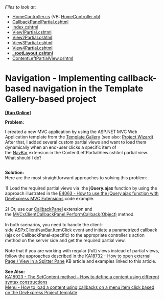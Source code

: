 <!-- default file list -->
*Files to look at*:

* [HomeController.cs](./CS/Controllers/HomeController.cs) (VB: [HomeController.vb](./VB/Controllers/HomeController.vb))
* [CallbackPanelPartial.cshtml](./CS/Views/Home/CallbackPanelPartial.cshtml)
* [Index.cshtml](./CS/Views/Home/Index.cshtml)
* [View1Partial.cshtml](./CS/Views/Home/View1Partial.cshtml)
* [View2Partial.cshtml](./CS/Views/Home/View2Partial.cshtml)
* [View3Partial.cshtml](./CS/Views/Home/View3Partial.cshtml)
* [View4Partial.cshtml](./CS/Views/Home/View4Partial.cshtml)
* **[_rootLayout.cshtml](./CS/Views/Shared/_rootLayout.cshtml)**
* [ContentLeftPartialView.cshtml](./CS/Views/Shared/ContentLeftPartialView.cshtml)
<!-- default file list end -->
# Navigation - Implementing callback-based navigation in the Template Gallery-based project
<!-- run online -->
**[[Run Online]](https://codecentral.devexpress.com/t357692)**
<!-- run online end -->


<strong>Problem:</strong><br>
<p>I created a new MVC application by using the ASP.NET MVC Web Application template from the <a href="https://documentation.devexpress.com/#AspNet/CustomDocument11613">Template Gallery</a> (see also: <a href="https://documentation.devexpress.com/#AspNet/CustomDocument11614">Project Wizard</a>). After that, I added several custom partial views and want to load them dynamically when an end-user clicks a specific item of the <a href="https://documentation.devexpress.com/#AspNet/CustomDocument9004">NavBar</a> extension in the ContentLeftPartialView.cshtml partial view. What should I do?</p>
<br><strong>Solution:</strong><br>Here are the most straightforward approaches to solving this problem:<br><br>1) Load the required partial views via  the <strong>jQuery.ajax</strong> function by using the approach illustrated in the <a href="https://www.devexpress.com/Support/Center/p/E4063">E4063 - How to use the jQuery.ajax function with DevExpress MVC Extensions</a> code example. <br><br>2) Or, use our <a href="https://documentation.devexpress.com/#AspNet/CustomDocument9000">CallbackPanel</a> extension and the <a href="https://documentation.devexpress.com/#AspNet/DevExpressWebMVCScriptsMVCxClientCallbackPanel_PerformCallbacktopic(2wupCg)">MVCxClientCallbackPanel.PerformCallback(Object)</a> method.<br><br>In both scenarios, you need to handle the client-side <a href="https://documentation.devexpress.com/#AspNet/DevExpressWebScriptsASPxClientNavBar_ItemClicktopic">ASPxClientNavBar.ItemClick</a> event and initiate a parametrized callback (ajax or CallbackPanel-specific) to the appropriate controller's action method on the server side and get the required partial view.<br><br>Note that if you are working with regular (full) views instead of partial views, follow the approaches described in the <a href="https://www.devexpress.com/Support/Center/p/KA18732">KA18732 - How to open external Page / View in a Splitter Pane</a> KB article and examples linked to this article.<br><br><strong>See Also:</strong><br><a href="https://www.devexpress.com/Support/Center/p/KA18923">KA18923 - The SetContent method - How to define a content using different syntax constructions</a><br><a href="https://www.devexpress.com/Support/Center/p/E5019">Menu - How to load a content using callbacks on a menu item click based on the DevExpress Project template</a>

<br/>


